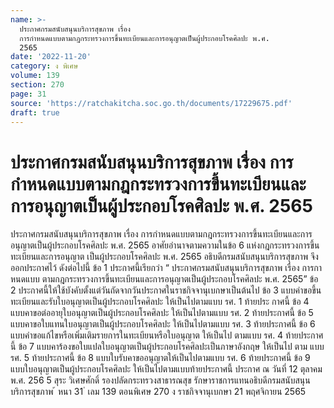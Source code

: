 ```yaml
---
name: >-
  ประกาศกรมสนับสนุนบริการสุขภาพ เรื่อง
  การกำหนดแบบตามกฎกระทรวงการขึ้นทะเบียนและการอนุญาตเป็นผู้ประกอบโรคศิลปะ พ.ศ.
  2565
date: '2022-11-20'
category: ง พิเศษ
volume: 139
section: 270
page: 31
source: 'https://ratchakitcha.soc.go.th/documents/17229675.pdf'
draft: true
---
```


# ประกาศกรมสนับสนุนบริการสุขภาพ เรื่อง การกำหนดแบบตามกฎกระทรวงการขึ้นทะเบียนและการอนุญาตเป็นผู้ประกอบโรคศิลปะ พ.ศ. 2565

ประกาศกรมสนับสนุนบริการสุขภาพ เรื่อง การกำหนดแบบตามกฎกระทรวงการขึ้นทะเบียนและการอนุญาตเป็นผู้ประกอบโรคศิลปะ พ.ศ. 2565 อาศัยอำนาจตามความในข้อ 6 แห่งกฎกระทรวงการขึ้นทะเบียนและการอนุญาต เป็นผู้ประกอบโรคศิลปะ พ.ศ. 2565 อธิบดีกรมสนับสนุนบริการสุขภาพ จึงออกประกาศไว้ ดังต่อไปนี้ ข้อ 1 ประกาศนี้เรียกว่า “ ประกาศกรมสนับสนุนบริการสุขภาพ เรื่อง การกาหนดแบบ ตามกฎกระทรวงการขึ้นทะเบียนและการอนุญาตเป็นผู้ประกอบโรคศิลปะ พ.ศ. 2565” ข้อ 2 ประกาศนี้ให้ใช้บังคับตั้งแต่วันถัดจากวันประกาศในราชกิจจานุเบกษาเป็นต้นไป ข้อ 3 แบบคำขอขึ้นทะเบียนและรับใบอนุญาตเป็นผู้ประกอบโรคศิลปะ ให้เป็นไปตามแบบ รศ. 1 ท้ายประ กาศนี้ ข้อ 4 แบบคาขอต่ออายุใบอนุญาตเป็นผู้ประกอบโรคศิลปะ ให้เป็นไปตามแบบ รศ. 2 ท้ายประกาศนี้ ข้อ 5 แบบคาขอใบแทนใบอนุญาตเป็นผู้ประกอบโรคศิลปะ ให้เป็นไปตามแบบ รศ. 3 ท้ายประกาศนี้ ข้อ 6 แบบคำขอแก้ไขหรือเพิ่มเติมรายการในทะเบียนหรือใบอนุญาต ให้เป็นไป ตามแบบ รศ. 4 ท้ายประกาศนี้ ข้อ 7 แบบคาร้องขอใบแปลใบอนุญาตเป็นผู้ประกอบโรคศิลปะเป็นภาษาอังกฤษ ให้เป็นไป ตาม แบบ รศ. 5 ท้ายประกาศนี้ ข้อ 8 แบบใบรับคาขออนุญาตให้เป็นไปตามแบบ รศ. 6 ท้ายประกาศนี้ ข้อ 9 แบบใบอนุญาตเป็นผู้ประกอบโรคศิลปะ ให้เป็นไปตามแบบท้ายประกาศนี้ ประกาศ ณ วันที่ 12 ตุลาคม พ.ศ. 256 5 สุระ วิเศษศักดิ์ รองปลัดกระทรวงสาธารณสุข รักษาราชการแทนอธิบดีกรมสนับสนุนบริการสุขภาพ ้ หนา 31 ่ เลม 139 ตอนพิเศษ 270 ง ราชกิจจานุเบกษา 21 พฤศจิกายน 2565

























